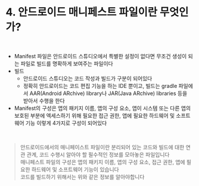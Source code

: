 # 4. 안드로이드 매니페스트 파일이란 무엇인가?

<br>

* Manifest 파일은 안드로이드 스튜디오에서 특별한 설정이 없다면 무조건 생성이 되는 파일로 빌드를 명확하게 보여주는 파일이다
* 빌드
  * 안드로이드 스튜디오는 코드 작성과 빌드가 구분이 되어있다
  * 정확히 안드로이드는 코드 편집 기능을 하는 IDE 뿐이고, 빌드는 gradle 파일에서 AAR(Android ARchive) library나 JAR(Java ARchive) libraries 등을 받아서 수행을 한다
* Manifest의 구성은 앱의 패키지 이름, 앱의 구성 요소, 앱이 시스템 또는 다른 앱의 보호된 부분에 엑세스하기 위해 필요한 접근 권한, 앱에 필요한 하드웨어 및 소프트웨어 기능 이렇게 4가지로 구성이 되어있다

<br>

> 안드로이드에서의 매니페이스트 파일이란 분리되어 있는 코드와 빌드에 대한 연관 관계, 코드 수행시 알아야 할 필수적인 정보를 모아놓은 파일입니다   
> 매니페스트 파일의 구성은 앱의 패키지 이름, 앱의 구성 요소, 접근 권한, 앱에 필요한 하드웨어 및 소프트웨어 기능이 있습니다   
> 코드를 빌드하기 위해서는 위와 같은 정보를 알아야합니다   
